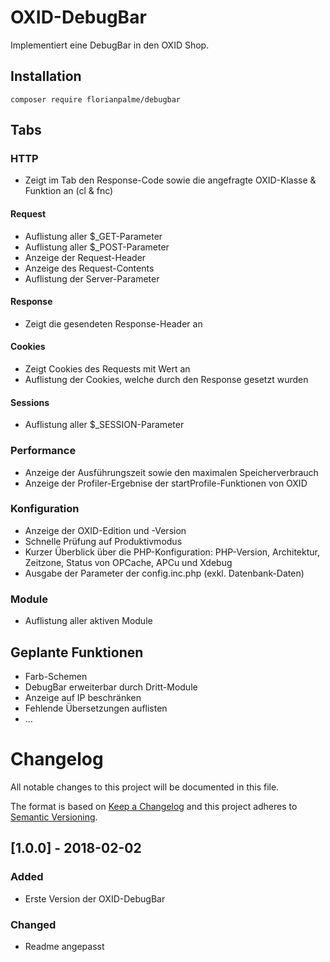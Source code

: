 # OXID-DebugBar

Implementiert eine DebugBar in den OXID Shop.

## Installation

```
composer require florianpalme/debugbar
```


## Tabs


### HTTP
- Zeigt im Tab den Response-Code sowie die angefragte OXID-Klasse & Funktion an (cl & fnc)

#### Request
- Auflistung aller $_GET-Parameter
- Auflistung aller $_POST-Parameter
- Anzeige der Request-Header
- Anzeige des Request-Contents
- Auflistung der Server-Parameter

#### Response
- Zeigt die gesendeten Response-Header an

#### Cookies
- Zeigt Cookies des Requests mit Wert an
- Auflistung der Cookies, welche durch den Response gesetzt wurden

#### Sessions
- Auflistung aller $_SESSION-Parameter


### Performance
- Anzeige der Ausführungszeit sowie den maximalen Speicherverbrauch
- Anzeige der Profiler-Ergebnise der startProfile-Funktionen von OXID


### Konfiguration
- Anzeige der OXID-Edition und -Version
- Schnelle Prüfung auf Produktivmodus
- Kurzer Überblick über die PHP-Konfiguration: PHP-Version, Architektur, Zeitzone, Status von OPCache, APCu und Xdebug
- Ausgabe der Parameter der config.inc.php (exkl. Datenbank-Daten)


### Module
- Auflistung aller aktiven Module


## Geplante Funktionen
- Farb-Schemen
- DebugBar erweiterbar durch Dritt-Module
- Anzeige auf IP beschränken
- Fehlende Übersetzungen auflisten
- ...


# Changelog
All notable changes to this project will be documented in this file.

The format is based on [Keep a Changelog](http://keepachangelog.com/en/1.0.0/)
and this project adheres to [Semantic Versioning](http://semver.org/spec/v2.0.0.html).

## [1.0.0] - 2018-02-02
### Added
- Erste Version der OXID-DebugBar

### Changed
- Readme angepasst

